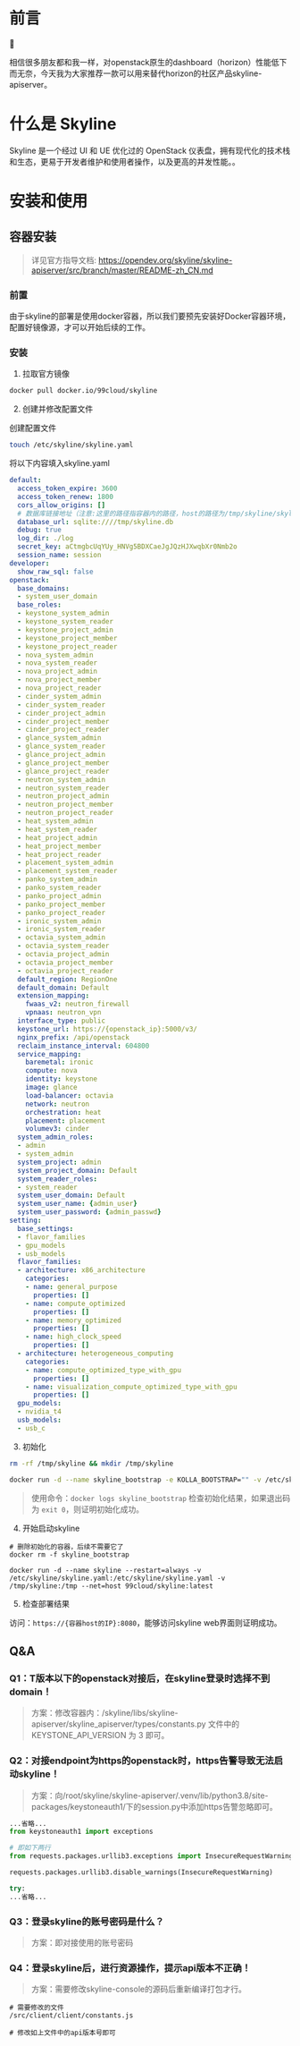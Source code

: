 # 前言

:100:

相信很多朋友都和我一样，对openstack原生的dashboard（horizon）性能低下而无奈，今天我为大家推荐一款可以用来替代horizon的社区产品skyline-apiserver。

# 什么是 Skyline

Skyline 是一个经过 UI 和 UE 优化过的 OpenStack 仪表盘，拥有现代化的技术栈和生态，更易于开发者维护和使用者操作，以及更高的并发性能。。


# 安装和使用

## 容器安装

> 详见官方指导文档:
> https://opendev.org/skyline/skyline-apiserver/src/branch/master/README-zh_CN.md

### 前置

由于skyline的部署是使用docker容器，所以我们要预先安装好Docker容器环境，配置好镜像源，才可以开始后续的工作。

### 安装

1. 拉取官方镜像

```bash
docker pull docker.io/99cloud/skyline
```

2. 创建并修改配置文件


创建配置文件
```bash
touch /etc/skyline/skyline.yaml
```

将以下内容填入skyline.yaml

```yaml
default:
  access_token_expire: 3600
  access_token_renew: 1800
  cors_allow_origins: []
  # 数据库链接地址（注意:这里的路径指容器内的路径，host的路径为/tmp/skyline/skyline.db）
  database_url: sqlite:////tmp/skyline.db
  debug: true
  log_dir: ./log
  secret_key: aCtmgbcUqYUy_HNVg5BDXCaeJgJQzHJXwqbXr0Nmb2o
  session_name: session
developer:
  show_raw_sql: false
openstack:
  base_domains:
  - system_user_domain
  base_roles:
  - keystone_system_admin
  - keystone_system_reader
  - keystone_project_admin
  - keystone_project_member
  - keystone_project_reader
  - nova_system_admin
  - nova_system_reader
  - nova_project_admin
  - nova_project_member
  - nova_project_reader
  - cinder_system_admin
  - cinder_system_reader
  - cinder_project_admin
  - cinder_project_member
  - cinder_project_reader
  - glance_system_admin
  - glance_system_reader
  - glance_project_admin
  - glance_project_member
  - glance_project_reader
  - neutron_system_admin
  - neutron_system_reader
  - neutron_project_admin
  - neutron_project_member
  - neutron_project_reader
  - heat_system_admin
  - heat_system_reader
  - heat_project_admin
  - heat_project_member
  - heat_project_reader
  - placement_system_admin
  - placement_system_reader
  - panko_system_admin
  - panko_system_reader
  - panko_project_admin
  - panko_project_member
  - panko_project_reader
  - ironic_system_admin
  - ironic_system_reader
  - octavia_system_admin
  - octavia_system_reader
  - octavia_project_admin
  - octavia_project_member
  - octavia_project_reader
  default_region: RegionOne
  default_domain: Default
  extension_mapping:
    fwaas_v2: neutron_firewall
    vpnaas: neutron_vpn
  interface_type: public
  keystone_url: https://{openstack_ip}:5000/v3/
  nginx_prefix: /api/openstack
  reclaim_instance_interval: 604800
  service_mapping:
    baremetal: ironic
    compute: nova
    identity: keystone
    image: glance
    load-balancer: octavia
    network: neutron
    orchestration: heat
    placement: placement
    volumev3: cinder
  system_admin_roles:
  - admin
  - system_admin
  system_project: admin
  system_project_domain: Default
  system_reader_roles:
  - system_reader
  system_user_domain: Default
  system_user_name: {admin_user}
  system_user_password: {admin_passwd}
setting:
  base_settings:
  - flavor_families
  - gpu_models
  - usb_models
  flavor_families:
  - architecture: x86_architecture
    categories:
    - name: general_purpose
      properties: []
    - name: compute_optimized
      properties: []
    - name: memory_optimized
      properties: []
    - name: high_clock_speed
      properties: []
  - architecture: heterogeneous_computing
    categories:
    - name: compute_optimized_type_with_gpu
      properties: []
    - name: visualization_compute_optimized_type_with_gpu
      properties: []
  gpu_models:
  - nvidia_t4
  usb_models:
  - usb_c
```

3. 初始化

```bash
rm -rf /tmp/skyline && mkdir /tmp/skyline

docker run -d --name skyline_bootstrap -e KOLLA_BOOTSTRAP="" -v /etc/skyline/skyline.yaml:/etc/skyline/skyline.yaml -v /tmp/skyline:/tmp --net=host 99cloud/skyline:latest
```

> 使用命令：`docker logs skyline_bootstrap` 检查初始化结果，如果退出码为 `exit 0`，则证明初始化成功。

4. 开始启动skyline

```
# 删除初始化的容器，后续不需要它了
docker rm -f skyline_bootstrap

docker run -d --name skyline --restart=always -v /etc/skyline/skyline.yaml:/etc/skyline/skyline.yaml -v /tmp/skyline:/tmp --net=host 99cloud/skyline:latest
```

5. 检查部署结果

访问：`https://{容器host的IP}:8080`，能够访问skyline web界面则证明成功。

## Q&A

### Q1：T版本以下的openstack对接后，在skyline登录时选择不到domain！

> 方案：修改容器内：/skyline/libs/skyline-apiserver/skyline_apiserver/types/constants.py 文件中的 KEYSTONE_API_VERSION 为 3 即可。

### Q2：对接endpoint为https的openstack时，https告警导致无法启动skyline！

> 方案：向/root/skyline/skyline-apiserver/.venv/lib/python3.8/site-packages/keystoneauth1/下的session.py中添加https告警忽略即可。

```python
...省略...
from keystoneauth1 import exceptions

# 即如下两行
from requests.packages.urllib3.exceptions import InsecureRequestWarning

requests.packages.urllib3.disable_warnings(InsecureRequestWarning)

try:
...省略...
```

### Q3：登录skyline的账号密码是什么？

> 方案：即对接使用的账号密码

### Q4：登录skyline后，进行资源操作，提示api版本不正确！

> 方案：需要修改skyline-console的源码后重新编译打包才行。

```
# 需要修改的文件
/src/client/client/constants.js

# 修改如上文件中的api版本号即可
```